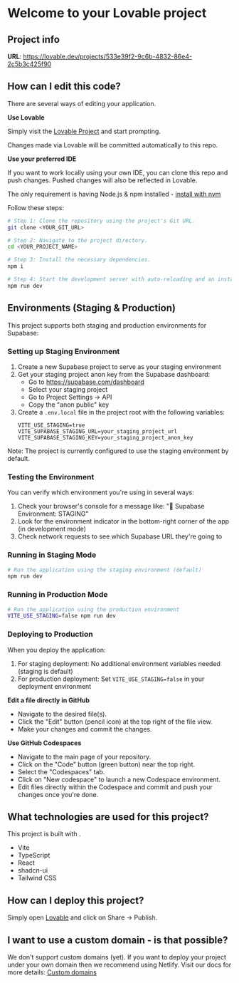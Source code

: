 
# Welcome to your Lovable project

## Project info

**URL**: https://lovable.dev/projects/533e39f2-9c6b-4832-86e4-2c5b3c425f90

## How can I edit this code?

There are several ways of editing your application.

**Use Lovable**

Simply visit the [Lovable Project](https://lovable.dev/projects/533e39f2-9c6b-4832-86e4-2c5b3c425f90) and start prompting.

Changes made via Lovable will be committed automatically to this repo.

**Use your preferred IDE**

If you want to work locally using your own IDE, you can clone this repo and push changes. Pushed changes will also be reflected in Lovable.

The only requirement is having Node.js & npm installed - [install with nvm](https://github.com/nvm-sh/nvm#installing-and-updating)

Follow these steps:

```sh
# Step 1: Clone the repository using the project's Git URL.
git clone <YOUR_GIT_URL>

# Step 2: Navigate to the project directory.
cd <YOUR_PROJECT_NAME>

# Step 3: Install the necessary dependencies.
npm i

# Step 4: Start the development server with auto-reloading and an instant preview.
npm run dev
```

## Environments (Staging & Production)

This project supports both staging and production environments for Supabase:

### Setting up Staging Environment

1. Create a new Supabase project to serve as your staging environment
2. Get your staging project anon key from the Supabase dashboard:
   - Go to https://supabase.com/dashboard
   - Select your staging project
   - Go to Project Settings → API
   - Copy the "anon public" key
3. Create a `.env.local` file in the project root with the following variables:
   ```
   VITE_USE_STAGING=true
   VITE_SUPABASE_STAGING_URL=your_staging_project_url
   VITE_SUPABASE_STAGING_KEY=your_staging_project_anon_key
   ```

Note: The project is currently configured to use the staging environment by default.

### Testing the Environment

You can verify which environment you're using in several ways:
1. Check your browser's console for a message like: "🔌 Supabase Environment: STAGING"
2. Look for the environment indicator in the bottom-right corner of the app (in development mode)
3. Check network requests to see which Supabase URL they're going to

### Running in Staging Mode
```sh
# Run the application using the staging environment (default)
npm run dev
```

### Running in Production Mode
```sh
# Run the application using the production environment
VITE_USE_STAGING=false npm run dev
```

### Deploying to Production

When you deploy the application:

1. For staging deployment: No additional environment variables needed (staging is default)
2. For production deployment: Set `VITE_USE_STAGING=false` in your deployment environment

**Edit a file directly in GitHub**

- Navigate to the desired file(s).
- Click the "Edit" button (pencil icon) at the top right of the file view.
- Make your changes and commit the changes.

**Use GitHub Codespaces**

- Navigate to the main page of your repository.
- Click on the "Code" button (green button) near the top right.
- Select the "Codespaces" tab.
- Click on "New codespace" to launch a new Codespace environment.
- Edit files directly within the Codespace and commit and push your changes once you're done.

## What technologies are used for this project?

This project is built with .

- Vite
- TypeScript
- React
- shadcn-ui
- Tailwind CSS

## How can I deploy this project?

Simply open [Lovable](https://lovable.dev/projects/533e39f2-9c6b-4832-86e4-2c5b3c425f90) and click on Share -> Publish.

## I want to use a custom domain - is that possible?

We don't support custom domains (yet). If you want to deploy your project under your own domain then we recommend using Netlify. Visit our docs for more details: [Custom domains](https://docs.lovable.dev/tips-tricks/custom-domain/)
